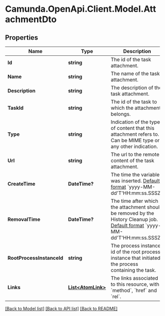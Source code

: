 # Camunda.OpenApi.Client.Model.AttachmentDto

## Properties

Name | Type | Description | Notes
------------ | ------------- | ------------- | -------------
**Id** | **string** | The id of the task attachment. | [optional] 
**Name** | **string** | The name of the task attachment. | [optional] 
**Description** | **string** | The description of the task attachment. | [optional] 
**TaskId** | **string** | The id of the task to which the attachment belongs. | [optional] 
**Type** | **string** | Indication of the type of content that this attachment refers to. Can be MIME type or any other indication. | [optional] 
**Url** | **string** | The url to the remote content of the task attachment. | [optional] 
**CreateTime** | **DateTime?** | The time the variable was inserted. [Default format](https://docs.camunda.org/manual/7.15/reference/rest/overview/date-format/) &#x60;yyyy-MM-dd&#39;T&#39;HH:mm:ss.SSSZ&#x60;. | [optional] 
**RemovalTime** | **DateTime?** | The time after which the attachment should be removed by the History Cleanup job. [Default format](https://docs.camunda.org/manual/7.15/reference/rest/overview/date-format/) &#x60;yyyy-MM-dd&#39;T&#39;HH:mm:ss.SSSZ&#x60;. | [optional] 
**RootProcessInstanceId** | **string** | The process instance id of the root process instance that initiated the process containing the task. | [optional] 
**Links** | [**List&lt;AtomLink&gt;**](AtomLink.md) | The links associated to this resource, with &#x60;method&#x60;, &#x60;href&#x60; and &#x60;rel&#x60;. | [optional] 

[[Back to Model list]](../README.md#documentation-for-models) [[Back to API list]](../README.md#documentation-for-api-endpoints) [[Back to README]](../README.md)

